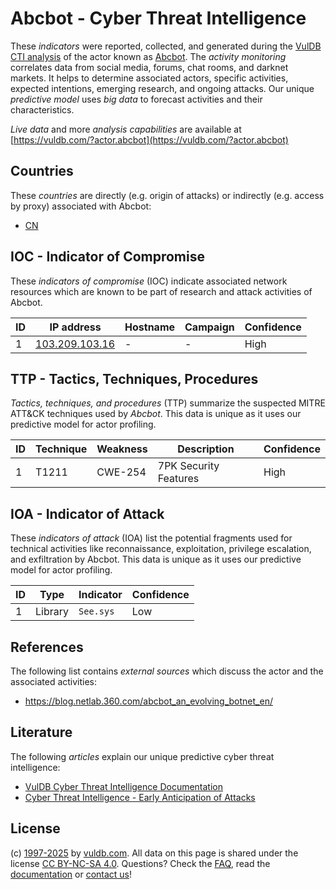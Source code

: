 # Abcbot - Cyber Threat Intelligence

These _indicators_ were reported, collected, and generated during the [VulDB CTI analysis](https://vuldb.com/?kb.cti) of the actor known as [Abcbot](https://vuldb.com/?actor.abcbot). The _activity monitoring_ correlates data from social media, forums, chat rooms, and darknet markets. It helps to determine associated actors, specific activities, expected intentions, emerging research, and ongoing attacks. Our unique _predictive model_ uses _big data_ to forecast activities and their characteristics.

_Live data_ and more _analysis capabilities_ are available at [https://vuldb.com/?actor.abcbot](https://vuldb.com/?actor.abcbot)

## Countries

These _countries_ are directly (e.g. origin of attacks) or indirectly (e.g. access by proxy) associated with Abcbot:

* [CN](https://vuldb.com/?country.cn)

## IOC - Indicator of Compromise

These _indicators of compromise_ (IOC) indicate associated network resources which are known to be part of research and attack activities of Abcbot.

ID | IP address | Hostname | Campaign | Confidence
-- | ---------- | -------- | -------- | ----------
1 | [103.209.103.16](https://vuldb.com/?ip.103.209.103.16) | - | - | High

## TTP - Tactics, Techniques, Procedures

_Tactics, techniques, and procedures_ (TTP) summarize the suspected MITRE ATT&CK techniques used by _Abcbot_. This data is unique as it uses our predictive model for actor profiling.

ID | Technique | Weakness | Description | Confidence
-- | --------- | -------- | ----------- | ----------
1 | T1211 | CWE-254 | 7PK Security Features | High

## IOA - Indicator of Attack

These _indicators of attack_ (IOA) list the potential fragments used for technical activities like reconnaissance, exploitation, privilege escalation, and exfiltration by Abcbot. This data is unique as it uses our predictive model for actor profiling.

ID | Type | Indicator | Confidence
-- | ---- | --------- | ----------
1 | Library | `See.sys` | Low

## References

The following list contains _external sources_ which discuss the actor and the associated activities:

* https://blog.netlab.360.com/abcbot_an_evolving_botnet_en/

## Literature

The following _articles_ explain our unique predictive cyber threat intelligence:

* [VulDB Cyber Threat Intelligence Documentation](https://vuldb.com/?kb.cti)
* [Cyber Threat Intelligence - Early Anticipation of Attacks](https://www.scip.ch/en/?labs.20201022)

## License

(c) [1997-2025](https://vuldb.com/?kb.changelog) by [vuldb.com](https://vuldb.com/?kb.about). All data on this page is shared under the license [CC BY-NC-SA 4.0](https://creativecommons.org/licenses/by-nc-sa/4.0/). Questions? Check the [FAQ](https://vuldb.com/?kb.faq), read the [documentation](https://vuldb.com/?kb) or [contact us](https://vuldb.com/?contact)!
